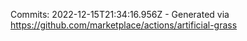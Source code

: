 Commits: 2022-12-15T21:34:16.956Z - Generated via https://github.com/marketplace/actions/artificial-grass
<br>
